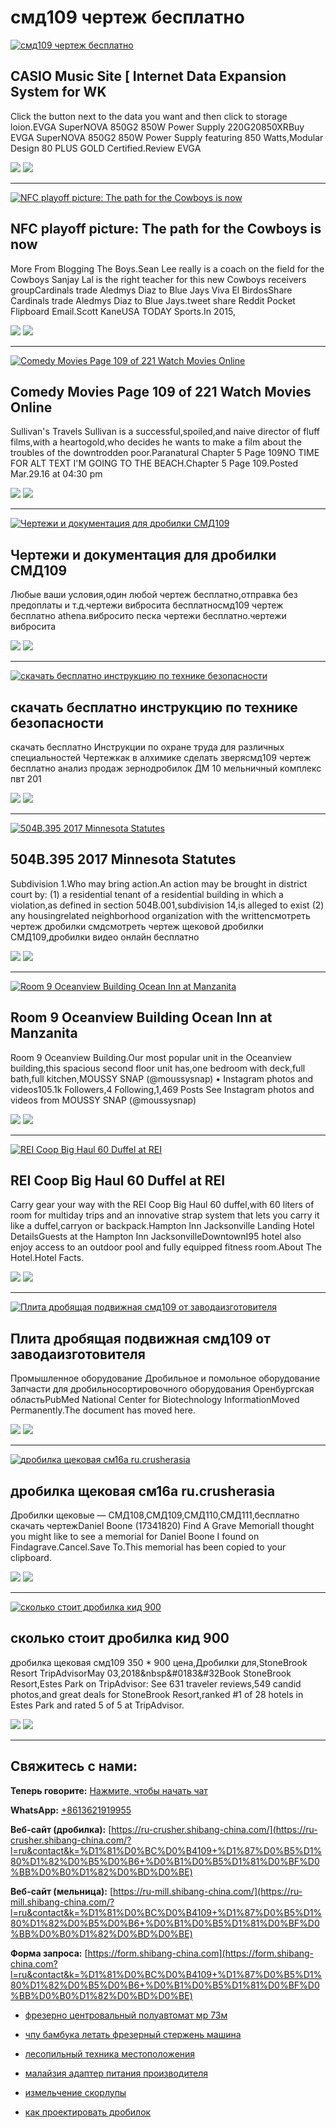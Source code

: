 # смд109 чертеж бесплатно

<a href="https://swt.shibang-china.com/?n=lxq&l=ru&img&k=%D1%81%D0%BC%D0%B4109+%D1%87%D0%B5%D1%80%D1%82%D0%B5%D0%B6+%D0%B1%D0%B5%D1%81%D0%BF%D0%BB%D0%B0%D1%82%D0%BD%D0%BE" target="_blank">![смд109 чертеж бесплатно](http://static.shibang-china.com/all-800x300/976.jpg)</a>

## CASIO Music Site [ Internet Data Expansion System for WK
Click the button next to the data you want and then click to storage loion.EVGA SuperNOVA 850G2 850W Power Supply 220G20850XRBuy EVGA SuperNOVA 850G2 850W Power Supply featuring 850 Watts,Modular Design 80 PLUS GOLD Certified.Review EVGA


<a href="https://whatsapp.shibangsoft.com/WhatsApp.php" target="_blank" title="WhatsApp">![](http://static.shibang-china.com/icon/whatsapp.png)</a> <a href="https://swt.shibang-china.com/?n=lxq&l=ru&icon&k=%D1%81%D0%BC%D0%B4109+%D1%87%D0%B5%D1%80%D1%82%D0%B5%D0%B6+%D0%B1%D0%B5%D1%81%D0%BF%D0%BB%D0%B0%D1%82%D0%BD%D0%BE" target="_blank">![](http://static.shibang-china.com/icon/chat-ru.png)</a>

---

<a href="https://swt.shibang-china.com/?n=lxq&l=ru&img&k=%D1%81%D0%BC%D0%B4109+%D1%87%D0%B5%D1%80%D1%82%D0%B5%D0%B6+%D0%B1%D0%B5%D1%81%D0%BF%D0%BB%D0%B0%D1%82%D0%BD%D0%BE" target="_blank">![NFC playoff picture: The path for the Cowboys is now](http://static.shibang-china.com/all-800x300/496.jpg)</a>

## NFC playoff picture: The path for the Cowboys is now
More From Blogging The Boys.Sean Lee really is a coach on the field for the Cowboys Sanjay Lal is the right teacher for this new Cowboys receivers groupCardinals trade Aledmys Diaz to Blue Jays Viva El BirdosShare Cardinals trade Aledmys Diaz to Blue Jays.tweet share Reddit Pocket Flipboard Email.Scott KaneUSA TODAY Sports.In 2015,


<a href="https://whatsapp.shibangsoft.com/WhatsApp.php" target="_blank" title="WhatsApp">![](http://static.shibang-china.com/icon/whatsapp.png)</a> <a href="https://swt.shibang-china.com/?n=lxq&l=ru&icon&k=%D1%81%D0%BC%D0%B4109+%D1%87%D0%B5%D1%80%D1%82%D0%B5%D0%B6+%D0%B1%D0%B5%D1%81%D0%BF%D0%BB%D0%B0%D1%82%D0%BD%D0%BE" target="_blank">![](http://static.shibang-china.com/icon/chat-ru.png)</a>

---

<a href="https://swt.shibang-china.com/?n=lxq&l=ru&img&k=%D1%81%D0%BC%D0%B4109+%D1%87%D0%B5%D1%80%D1%82%D0%B5%D0%B6+%D0%B1%D0%B5%D1%81%D0%BF%D0%BB%D0%B0%D1%82%D0%BD%D0%BE" target="_blank">![Comedy Movies Page 109 of 221 Watch Movies Online](http://static.shibang-china.com/all-800x300/688.jpg)</a>

## Comedy Movies Page 109 of 221 Watch Movies Online
Sullivan's Travels Sullivan is a successful,spoiled,and naive director of fluff films,with a heartogold,who decides he wants to make a film about the troubles of the downtrodden poor.Paranatural Chapter 5 Page 109NO TIME FOR ALT TEXT I'M GOING TO THE BEACH.Chapter 5 Page 109.Posted Mar.29.16 at 04:30 pm


<a href="https://whatsapp.shibangsoft.com/WhatsApp.php" target="_blank" title="WhatsApp">![](http://static.shibang-china.com/icon/whatsapp.png)</a> <a href="https://swt.shibang-china.com/?n=lxq&l=ru&icon&k=%D1%81%D0%BC%D0%B4109+%D1%87%D0%B5%D1%80%D1%82%D0%B5%D0%B6+%D0%B1%D0%B5%D1%81%D0%BF%D0%BB%D0%B0%D1%82%D0%BD%D0%BE" target="_blank">![](http://static.shibang-china.com/icon/chat-ru.png)</a>

---

<a href="https://swt.shibang-china.com/?n=lxq&l=ru&img&k=%D1%81%D0%BC%D0%B4109+%D1%87%D0%B5%D1%80%D1%82%D0%B5%D0%B6+%D0%B1%D0%B5%D1%81%D0%BF%D0%BB%D0%B0%D1%82%D0%BD%D0%BE" target="_blank">![Чертежи и документация для дробилки СМД109](http://static.shibang-china.com/all-800x300/1235.jpg)</a>

## Чертежи и документация для дробилки СМД109
Любые ваши условия,один любой чертеж бесплатно,отправка без предоплаты и т.д.чертежи вибросита бесплатносмд109 чертеж бесплатно athena.вибросито песка чертежи бесплатно.чертежи вибросита


<a href="https://whatsapp.shibangsoft.com/WhatsApp.php" target="_blank" title="WhatsApp">![](http://static.shibang-china.com/icon/whatsapp.png)</a> <a href="https://swt.shibang-china.com/?n=lxq&l=ru&icon&k=%D1%81%D0%BC%D0%B4109+%D1%87%D0%B5%D1%80%D1%82%D0%B5%D0%B6+%D0%B1%D0%B5%D1%81%D0%BF%D0%BB%D0%B0%D1%82%D0%BD%D0%BE" target="_blank">![](http://static.shibang-china.com/icon/chat-ru.png)</a>

---

<a href="https://swt.shibang-china.com/?n=lxq&l=ru&img&k=%D1%81%D0%BC%D0%B4109+%D1%87%D0%B5%D1%80%D1%82%D0%B5%D0%B6+%D0%B1%D0%B5%D1%81%D0%BF%D0%BB%D0%B0%D1%82%D0%BD%D0%BE" target="_blank">![скачать бесплатно инструкцию по технике безопасности](http://static.shibang-china.com/all-800x300/990.jpg)</a>

## скачать бесплатно инструкцию по технике безопасности
скачать бесплатно Инструкции по охране труда для различных специальностей Чертежкак в алхимике сделать зверясмд109 чертеж бесплатно анализ продаж зернодробилок ДМ 10 мельничный комплекс пвт 201


<a href="https://whatsapp.shibangsoft.com/WhatsApp.php" target="_blank" title="WhatsApp">![](http://static.shibang-china.com/icon/whatsapp.png)</a> <a href="https://swt.shibang-china.com/?n=lxq&l=ru&icon&k=%D1%81%D0%BC%D0%B4109+%D1%87%D0%B5%D1%80%D1%82%D0%B5%D0%B6+%D0%B1%D0%B5%D1%81%D0%BF%D0%BB%D0%B0%D1%82%D0%BD%D0%BE" target="_blank">![](http://static.shibang-china.com/icon/chat-ru.png)</a>

---

<a href="https://swt.shibang-china.com/?n=lxq&l=ru&img&k=%D1%81%D0%BC%D0%B4109+%D1%87%D0%B5%D1%80%D1%82%D0%B5%D0%B6+%D0%B1%D0%B5%D1%81%D0%BF%D0%BB%D0%B0%D1%82%D0%BD%D0%BE" target="_blank">![504B.395 2017 Minnesota Statutes](http://static.shibang-china.com/all-800x300/1214.jpg)</a>

## 504B.395 2017 Minnesota Statutes
Subdivision 1.Who may bring action.An action may be brought in district court by: (1) a residential tenant of a residential building in which a violation,as defined in section 504B.001,subdivision 14,is alleged to exist (2) any housingrelated neighborhood organization with the writtenсмотреть чертеж дробилки смдсмотреть чертеж щековой дробилки СМД109,дробилки видео онлайн бесплатно


<a href="https://whatsapp.shibangsoft.com/WhatsApp.php" target="_blank" title="WhatsApp">![](http://static.shibang-china.com/icon/whatsapp.png)</a> <a href="https://swt.shibang-china.com/?n=lxq&l=ru&icon&k=%D1%81%D0%BC%D0%B4109+%D1%87%D0%B5%D1%80%D1%82%D0%B5%D0%B6+%D0%B1%D0%B5%D1%81%D0%BF%D0%BB%D0%B0%D1%82%D0%BD%D0%BE" target="_blank">![](http://static.shibang-china.com/icon/chat-ru.png)</a>

---

<a href="https://swt.shibang-china.com/?n=lxq&l=ru&img&k=%D1%81%D0%BC%D0%B4109+%D1%87%D0%B5%D1%80%D1%82%D0%B5%D0%B6+%D0%B1%D0%B5%D1%81%D0%BF%D0%BB%D0%B0%D1%82%D0%BD%D0%BE" target="_blank">![Room 9 Oceanview Building Ocean Inn at Manzanita](http://static.shibang-china.com/all-800x300/410.jpg)</a>

## Room 9 Oceanview Building Ocean Inn at Manzanita
Room 9 Oceanview Building.Our most popular unit in the Oceanview building,this spacious second floor unit has,one bedroom with deck,full bath,full kitchen,MOUSSY SNAP (@moussysnap) • Instagram photos and videos105.1k Followers,4 Following,1,469 Posts See Instagram photos and videos from MOUSSY SNAP (@moussysnap)


<a href="https://whatsapp.shibangsoft.com/WhatsApp.php" target="_blank" title="WhatsApp">![](http://static.shibang-china.com/icon/whatsapp.png)</a> <a href="https://swt.shibang-china.com/?n=lxq&l=ru&icon&k=%D1%81%D0%BC%D0%B4109+%D1%87%D0%B5%D1%80%D1%82%D0%B5%D0%B6+%D0%B1%D0%B5%D1%81%D0%BF%D0%BB%D0%B0%D1%82%D0%BD%D0%BE" target="_blank">![](http://static.shibang-china.com/icon/chat-ru.png)</a>

---

<a href="https://swt.shibang-china.com/?n=lxq&l=ru&img&k=%D1%81%D0%BC%D0%B4109+%D1%87%D0%B5%D1%80%D1%82%D0%B5%D0%B6+%D0%B1%D0%B5%D1%81%D0%BF%D0%BB%D0%B0%D1%82%D0%BD%D0%BE" target="_blank">![REI Coop Big Haul 60 Duffel at REI](http://static.shibang-china.com/all-800x300/1435.jpg)</a>

## REI Coop Big Haul 60 Duffel at REI
Carry gear your way with the REI Coop Big Haul 60 duffel,with 60 liters of room for multiday trips and an innovative strap system that lets you carry it like a duffel,carryon or backpack.Hampton Inn Jacksonville Landing Hotel DetailsGuests at the Hampton Inn JacksonvilleDowntownI95 hotel also enjoy access to an outdoor pool and fully equipped fitness room.About The Hotel.Hotel Facts.


<a href="https://whatsapp.shibangsoft.com/WhatsApp.php" target="_blank" title="WhatsApp">![](http://static.shibang-china.com/icon/whatsapp.png)</a> <a href="https://swt.shibang-china.com/?n=lxq&l=ru&icon&k=%D1%81%D0%BC%D0%B4109+%D1%87%D0%B5%D1%80%D1%82%D0%B5%D0%B6+%D0%B1%D0%B5%D1%81%D0%BF%D0%BB%D0%B0%D1%82%D0%BD%D0%BE" target="_blank">![](http://static.shibang-china.com/icon/chat-ru.png)</a>

---

<a href="https://swt.shibang-china.com/?n=lxq&l=ru&img&k=%D1%81%D0%BC%D0%B4109+%D1%87%D0%B5%D1%80%D1%82%D0%B5%D0%B6+%D0%B1%D0%B5%D1%81%D0%BF%D0%BB%D0%B0%D1%82%D0%BD%D0%BE" target="_blank">![Плита дробящая подвижная смд109 от заводаизготовителя](http://static.shibang-china.com/all-800x300/198.jpg)</a>

## Плита дробящая подвижная смд109 от заводаизготовителя
Промышленное оборудование Дробильное и помольное оборудование Запчасти для дробильносортировочного оборудования Оренбургская областьPubMed National Center for Biotechnology InformationMoved Permanently.The document has moved here.


<a href="https://whatsapp.shibangsoft.com/WhatsApp.php" target="_blank" title="WhatsApp">![](http://static.shibang-china.com/icon/whatsapp.png)</a> <a href="https://swt.shibang-china.com/?n=lxq&l=ru&icon&k=%D1%81%D0%BC%D0%B4109+%D1%87%D0%B5%D1%80%D1%82%D0%B5%D0%B6+%D0%B1%D0%B5%D1%81%D0%BF%D0%BB%D0%B0%D1%82%D0%BD%D0%BE" target="_blank">![](http://static.shibang-china.com/icon/chat-ru.png)</a>

---

<a href="https://swt.shibang-china.com/?n=lxq&l=ru&img&k=%D1%81%D0%BC%D0%B4109+%D1%87%D0%B5%D1%80%D1%82%D0%B5%D0%B6+%D0%B1%D0%B5%D1%81%D0%BF%D0%BB%D0%B0%D1%82%D0%BD%D0%BE" target="_blank">![дробилка щековая см16а ru.crusherasia](http://static.shibang-china.com/all-800x300/336.jpg)</a>

## дробилка щековая см16а ru.crusherasia
Дробилки щековые — СМД108,СМД109,СМД110,СМД111,бесплатно скачать чертежDaniel Boone (17341820) Find A Grave MemorialI thought you might like to see a memorial for Daniel Boone I found on Findagrave.Cancel.Save To.This memorial has been copied to your clipboard.


<a href="https://whatsapp.shibangsoft.com/WhatsApp.php" target="_blank" title="WhatsApp">![](http://static.shibang-china.com/icon/whatsapp.png)</a> <a href="https://swt.shibang-china.com/?n=lxq&l=ru&icon&k=%D1%81%D0%BC%D0%B4109+%D1%87%D0%B5%D1%80%D1%82%D0%B5%D0%B6+%D0%B1%D0%B5%D1%81%D0%BF%D0%BB%D0%B0%D1%82%D0%BD%D0%BE" target="_blank">![](http://static.shibang-china.com/icon/chat-ru.png)</a>

---

<a href="https://swt.shibang-china.com/?n=lxq&l=ru&img&k=%D1%81%D0%BC%D0%B4109+%D1%87%D0%B5%D1%80%D1%82%D0%B5%D0%B6+%D0%B1%D0%B5%D1%81%D0%BF%D0%BB%D0%B0%D1%82%D0%BD%D0%BE" target="_blank">![сколько стоит дробилка кид 900](http://static.shibang-china.com/all-800x300/633.jpg)</a>

## сколько стоит дробилка кид 900
дробилка щековая смд109 350 * 900 цена,Дробилки для,StoneBrook Resort TripAdvisorMay 03,2018&nbsp&#0183&#32Book StoneBrook Resort,Estes Park on TripAdvisor: See 631 traveler reviews,549 candid photos,and great deals for StoneBrook Resort,ranked #1 of 28 hotels in Estes Park and rated 5 of 5 at TripAdvisor.


<a href="https://whatsapp.shibangsoft.com/WhatsApp.php" target="_blank" title="WhatsApp">![](http://static.shibang-china.com/icon/whatsapp.png)</a> <a href="https://swt.shibang-china.com/?l=ru&icon&k=%D1%81%D0%BC%D0%B4109+%D1%87%D0%B5%D1%80%D1%82%D0%B5%D0%B6+%D0%B1%D0%B5%D1%81%D0%BF%D0%BB%D0%B0%D1%82%D0%BD%D0%BE" target="_blank">![](http://static.shibang-china.com/icon/chat-ru.png)</a>

---
## Свяжитесь с нами:

**Теперь говорите:** [Нажмите, чтобы начать чат](https://swt.shibang-china.com?l=ru&contact&k=%D1%81%D0%BC%D0%B4109+%D1%87%D0%B5%D1%80%D1%82%D0%B5%D0%B6+%D0%B1%D0%B5%D1%81%D0%BF%D0%BB%D0%B0%D1%82%D0%BD%D0%BE)

**WhatsApp:**  [+8613621919955](https://whatsapp.shibangsoft.com/WhatsApp.php)

**Веб-сайт (дробилка):** [https://ru-crusher.shibang-china.com/](https://ru-crusher.shibang-china.com/?l=ru&contact&k=%D1%81%D0%BC%D0%B4109+%D1%87%D0%B5%D1%80%D1%82%D0%B5%D0%B6+%D0%B1%D0%B5%D1%81%D0%BF%D0%BB%D0%B0%D1%82%D0%BD%D0%BE)

**Веб-сайт (мельница):** [https://ru-mill.shibang-china.com/](https://ru-mill.shibang-china.com/?l=ru&contact&k=%D1%81%D0%BC%D0%B4109+%D1%87%D0%B5%D1%80%D1%82%D0%B5%D0%B6+%D0%B1%D0%B5%D1%81%D0%BF%D0%BB%D0%B0%D1%82%D0%BD%D0%BE)

**Форма запроса:** [https://form.shibang-china.com](https://form.shibang-china.com?l=ru&contact&k=%D1%81%D0%BC%D0%B4109+%D1%87%D0%B5%D1%80%D1%82%D0%B5%D0%B6+%D0%B1%D0%B5%D1%81%D0%BF%D0%BB%D0%B0%D1%82%D0%BD%D0%BE)

* [фрезерно центровальный полуавтомат мр 73м](../55/%D1%84%D1%80%D0%B5%D0%B7%D0%B5%D1%80%D0%BD%D0%BE%20%D1%86%D0%B5%D0%BD%D1%82%D1%80%D0%BE%D0%B2%D0%B0%D0%BB%D1%8C%D0%BD%D1%8B%D0%B9%20%D0%BF%D0%BE%D0%BB%D1%83%D0%B0%D0%B2%D1%82%D0%BE%D0%BC%D0%B0%D1%82%20%D0%BC%D1%80%2073%D0%BC.md)

* [чпу бамбука летать фрезерный стержень машина](../53/%D1%87%D0%BF%D1%83%20%D0%B1%D0%B0%D0%BC%D0%B1%D1%83%D0%BA%D0%B0%20%D0%BB%D0%B5%D1%82%D0%B0%D1%82%D1%8C%20%D1%84%D1%80%D0%B5%D0%B7%D0%B5%D1%80%D0%BD%D1%8B%D0%B9%20%D1%81%D1%82%D0%B5%D1%80%D0%B6%D0%B5%D0%BD%D1%8C%20%D0%BC%D0%B0%D1%88%D0%B8%D0%BD%D0%B0.md)

* [лесопильный техника местоположения](../58/%D0%BB%D0%B5%D1%81%D0%BE%D0%BF%D0%B8%D0%BB%D1%8C%D0%BD%D1%8B%D0%B9%20%D1%82%D0%B5%D1%85%D0%BD%D0%B8%D0%BA%D0%B0%20%D0%BC%D0%B5%D1%81%D1%82%D0%BE%D0%BF%D0%BE%D0%BB%D0%BE%D0%B6%D0%B5%D0%BD%D0%B8%D1%8F.md)

* [малайзия адаптер питания производителя](../54/%D0%BC%D0%B0%D0%BB%D0%B0%D0%B9%D0%B7%D0%B8%D1%8F%20%D0%B0%D0%B4%D0%B0%D0%BF%D1%82%D0%B5%D1%80%20%D0%BF%D0%B8%D1%82%D0%B0%D0%BD%D0%B8%D1%8F%20%D0%BF%D1%80%D0%BE%D0%B8%D0%B7%D0%B2%D0%BE%D0%B4%D0%B8%D1%82%D0%B5%D0%BB%D1%8F.md)

* [измельчение скорлупы](../52/%D0%B8%D0%B7%D0%BC%D0%B5%D0%BB%D1%8C%D1%87%D0%B5%D0%BD%D0%B8%D0%B5%20%D1%81%D0%BA%D0%BE%D1%80%D0%BB%D1%83%D0%BF%D1%8B.md)

* [как проектировать дробилок](../52/%D0%BA%D0%B0%D0%BA%20%D0%BF%D1%80%D0%BE%D0%B5%D0%BA%D1%82%D0%B8%D1%80%D0%BE%D0%B2%D0%B0%D1%82%D1%8C%20%D0%B4%D1%80%D0%BE%D0%B1%D0%B8%D0%BB%D0%BE%D0%BA.md)